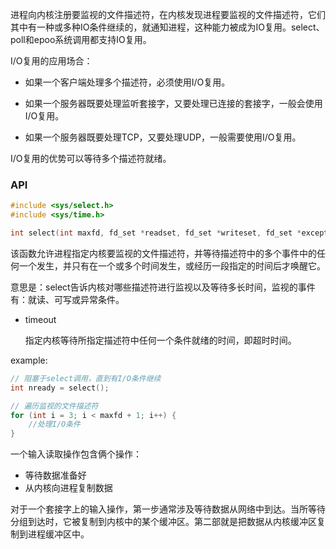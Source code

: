 进程向内核注册要监视的文件描述符，在内核发现进程要监视的文件描述符，它们其中有一种或多种IO条件继续的，就通知进程，这种能力被成为IO复用。select、poll和epoo系统调用都支持IO复用。

I/O复用的应用场合：

- 如果一个客户端处理多个描述符，必须使用I/O复用。

- 如果一个服务器既要处理监听套接字，又要处理已连接的套接字，一般会使用I/O复用。

- 如果一个服务器既要处理TCP，又要处理UDP，一般需要使用I/O复用。

I/O复用的优势可以等待多个描述符就绪。



### API

```c
#include <sys/select.h>
#include <sys/time.h>

int select(int maxfd, fd_set *readset, fd_set *writeset, fd_set *exceptset, const struct timeval *timeout);
```

该函数允许进程指定内核要监视的文件描述符，并等待描述符中的多个事件中的任何一个发生，并只有在一个或多个时间发生，或经历一段指定的时间后才唤醒它。

意思是：select告诉内核对哪些描述符进行监视以及等待多长时间，监视的事件有：就读、可写或异常条件。

- timeout

  指定内核等待所指定描述符中任何一个条件就绪的时间，即超时时间。




example:

```c
// 阻塞于select调用，直到有I/O条件继续
int nready = select();

// 遍历监视的文件描述符
for (int i = 3; i < maxfd + 1; i++) {
    //处理I/O条件
}
```





一个输入读取操作包含俩个操作：

- 等待数据准备好
- 从内核向进程复制数据

对于一个套接字上的输入操作，第一步通常涉及等待数据从网络中到达。当所等待分组到达时，它被复制到内核中的某个缓冲区。第二部就是把数据从内核缓冲区复制到进程缓冲区中。
